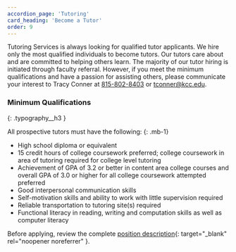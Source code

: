 ```yaml
---
accordion_page: 'Tutoring'
card_heading: 'Become a Tutor'
order: 9
---
```


Tutoring Services is always looking for qualified tutor applicants. We hire only the most qualified individuals to become tutors. Our tutors care about and are committed to helping others learn. The majority of our tutor hiring is initiated through faculty referral. However, if you meet the minimum qualifications and have a passion for assisting others, please communicate your interest to Tracy Conner at [815-802-8403](tel:+18158028403) or [tconner@kcc.edu](mailto:tconner@kcc.edu).

### Minimum Qualifications
{: .typography__h3 }

All prospective tutors must have the following:
{: .mb-1}

- High school diploma or equivalent
- 15 credit hours of college coursework preferred; college coursework in area of tutoring required for college level tutoring
- Achievement of GPA of 3.2 or better in content area college courses and overall GPA of 3.0 or higher for all college coursework attempted preferred
- Good interpersonal communication skills 
- Self-motivation skills and ability to work with little supervision required
- Reliable transportation to tutoring site(s) required
- Functional literacy in reading, writing and computation skills as well as computer literacy

Before applying, review the complete [position description](https://www.governmentjobs.com/careers/kankakeecc/promotionaljobs?){: target="_blank" rel="noopener noreferrer" }.